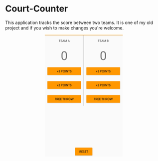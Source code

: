 # Court-Counter
  This application tracks the score between two teams. It is one of my old project and if you wish to make changes you're welcome.
  
  
 <center>
  <img src="app/Court%20counter.png" width=250>
</center>
